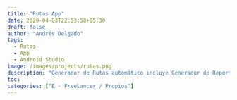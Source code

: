 ```yaml
---
title: "Rutas App"
date: 2020-04-03T22:53:58+05:30
draft: false
author: "Andrés Delgado"
tags:
  - Rutas
  - App
  - Android Studio
image: /images/projects/rutas.png
description: "Generador de Rutas automático incluye Generador de Reportes y envio al correo electrónico, además de check in a sursales"
toc:
categories: ["E - FreeLancer / Propios"]
---
```

